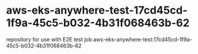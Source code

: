 # aws-eks-anywhere-test-17cd45cd-1f9a-45c5-b032-4b31f068463b-62
repository for use with E2E test job aws-eks-anywhere-test:17cd45cd-1f9a-45c5-b032-4b31f068463b-62
